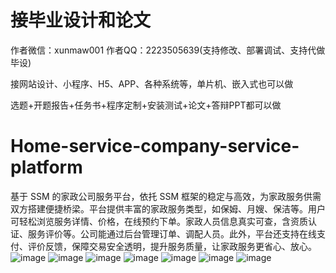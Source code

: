 # 接毕业设计和论文
作者微信：xunmaw001  作者QQ：2223505639(支持修改、部署调试、支持代做毕设)

接网站设计、小程序、H5、APP、各种系统等，单片机、嵌入式也可以做

选题+开题报告+任务书+程序定制+安装测试+论文+答辩PPT都可以做
# Home-service-company-service-platform
基于 SSM 的家政公司服务平台，依托 SSM 框架的稳定与高效，为家政服务供需双方搭建便捷桥梁。平台提供丰富的家政服务类型，如保姆、月嫂、保洁等。用户可轻松浏览服务详情、价格，在线预约下单。家政人员信息真实可查，含资质认证、服务评价等。公司能通过后台管理订单、调配人员。此外，平台还支持在线支付、评价反馈，保障交易安全透明，提升服务质量，让家政服务更省心、放心。 
![image](https://github.com/user-attachments/assets/b8e632c4-320b-4473-aef2-62514c4113ec)
![image](https://github.com/user-attachments/assets/230c8f34-db9a-4af3-9f67-ce86962d2271)
![image](https://github.com/user-attachments/assets/eab4e898-62bf-4b25-82ec-ddce3f78d5f9)
![image](https://github.com/user-attachments/assets/67ce4f0d-f9a8-4169-84ea-8c8018d4a71d)
![image](https://github.com/user-attachments/assets/022c8ea6-ec74-4594-a199-9c2c6c699651)
![image](https://github.com/user-attachments/assets/fbe15fd7-961c-4c1b-809f-d91b5e3d52ba)
![image](https://github.com/user-attachments/assets/ab9dd771-ba6a-457c-81f5-89bb5b52d239)
